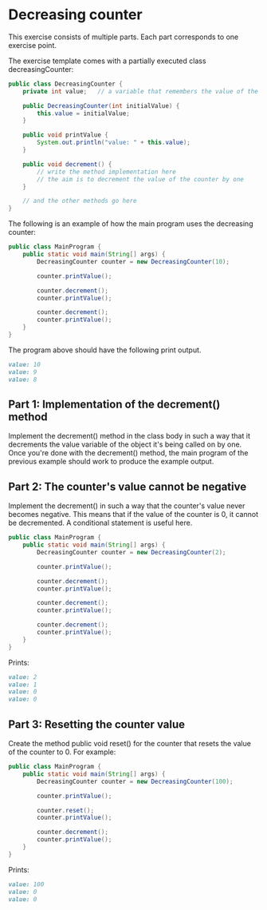 
# Decreasing counter

This exercise consists of multiple parts. Each part corresponds to one exercise point.

The exercise template comes with a partially executed class decreasingCounter:

```java
public class DecreasingCounter {
    private int value;   // a variable that remembers the value of the counter

    public DecreasingCounter(int initialValue) {
        this.value = initialValue;
    }

    public void printValue {
        System.out.println("value: " + this.value);
    }

    public void decrement() {
        // write the method implementation here
        // the aim is to decrement the value of the counter by one
    }

    // and the other methods go here
}
```

The following is an example of how the main program uses the decreasing counter:

```java
public class MainProgram {
    public static void main(String[] args) {
        DecreasingCounter counter = new DecreasingCounter(10);

        counter.printValue();

        counter.decrement();
        counter.printValue();

        counter.decrement();
        counter.printValue();
    }
}
```

The program above should have the following print output.

```markdown
value: 10
value: 9
value: 8
```

## Part 1: Implementation of the decrement() method

Implement the decrement() method in the class body in such a way that it decrements the value variable of the object it's being called on by one. Once you're done with the decrement() method, the main program of the previous example should work to produce the example output.

## Part 2: The counter's value cannot be negative

Implement the decrement() in such a way that the counter's value never becomes negative. This means that if the value of the counter is 0, it cannot be decremented. A conditional statement is useful here.

```java
public class MainProgram {
    public static void main(String[] args) {
        DecreasingCounter counter = new DecreasingCounter(2);

        counter.printValue();

        counter.decrement();
        counter.printValue();

        counter.decrement();
        counter.printValue();

        counter.decrement();
        counter.printValue();
    }
}
```

Prints:

```markdown
value: 2
value: 1
value: 0
value: 0
```

## Part 3: Resetting the counter value

Create the method public void reset() for the counter that resets the value of the counter to 0. For example:

```java
public class MainProgram {
    public static void main(String[] args) {
        DecreasingCounter counter = new DecreasingCounter(100);

        counter.printValue();

        counter.reset();
        counter.printValue();

        counter.decrement();
        counter.printValue();
    }
}
```

Prints:

```markdown
value: 100
value: 0
value: 0
```
